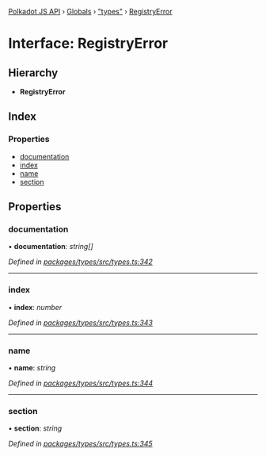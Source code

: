 [Polkadot JS API](../README.md) › [Globals](../globals.md) › ["types"](../modules/_types_.md) › [RegistryError](_types_.registryerror.md)

# Interface: RegistryError

## Hierarchy

* **RegistryError**

## Index

### Properties

* [documentation](_types_.registryerror.md#documentation)
* [index](_types_.registryerror.md#index)
* [name](_types_.registryerror.md#name)
* [section](_types_.registryerror.md#section)

## Properties

###  documentation

• **documentation**: *string[]*

*Defined in [packages/types/src/types.ts:342](https://github.com/polkadot-js/api/blob/da8ff51615/packages/types/src/types.ts#L342)*

___

###  index

• **index**: *number*

*Defined in [packages/types/src/types.ts:343](https://github.com/polkadot-js/api/blob/da8ff51615/packages/types/src/types.ts#L343)*

___

###  name

• **name**: *string*

*Defined in [packages/types/src/types.ts:344](https://github.com/polkadot-js/api/blob/da8ff51615/packages/types/src/types.ts#L344)*

___

###  section

• **section**: *string*

*Defined in [packages/types/src/types.ts:345](https://github.com/polkadot-js/api/blob/da8ff51615/packages/types/src/types.ts#L345)*
